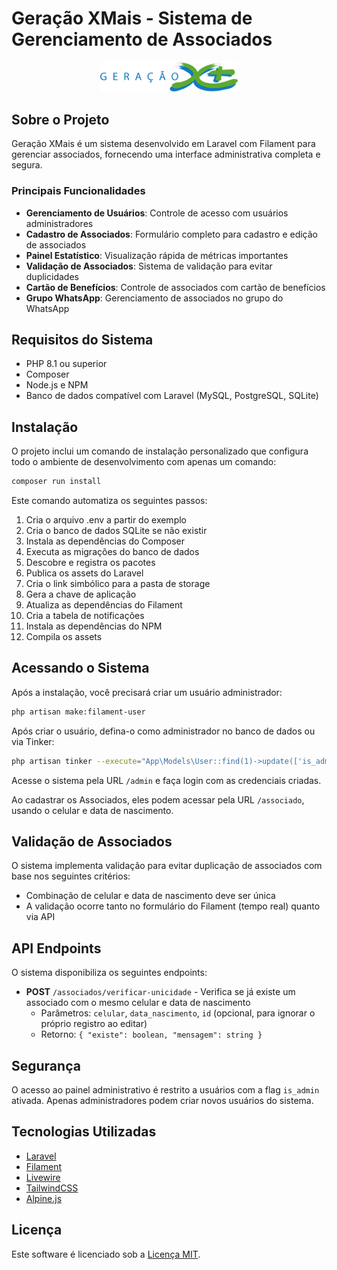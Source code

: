 # Geração XMais - Sistema de Gerenciamento de Associados

<p align="center">
    <img src="public/images/logo-geracao-xmais.png" width="220" alt="XMais">
</p>

## Sobre o Projeto

Geração XMais é um sistema desenvolvido em Laravel com Filament para gerenciar associados, fornecendo uma interface administrativa completa e segura.

### Principais Funcionalidades

- **Gerenciamento de Usuários**: Controle de acesso com usuários administradores
- **Cadastro de Associados**: Formulário completo para cadastro e edição de associados
- **Painel Estatístico**: Visualização rápida de métricas importantes
- **Validação de Associados**: Sistema de validação para evitar duplicidades
- **Cartão de Benefícios**: Controle de associados com cartão de benefícios
- **Grupo WhatsApp**: Gerenciamento de associados no grupo do WhatsApp

## Requisitos do Sistema

- PHP 8.1 ou superior
- Composer
- Node.js e NPM
- Banco de dados compatível com Laravel (MySQL, PostgreSQL, SQLite)

## Instalação

O projeto inclui um comando de instalação personalizado que configura todo o ambiente de desenvolvimento com apenas um comando:

```bash
composer run install
```

Este comando automatiza os seguintes passos:
1. Cria o arquivo .env a partir do exemplo
2. Cria o banco de dados SQLite se não existir
3. Instala as dependências do Composer
4. Executa as migrações do banco de dados
5. Descobre e registra os pacotes
6. Publica os assets do Laravel
7. Cria o link simbólico para a pasta de storage
8. Gera a chave de aplicação
9. Atualiza as dependências do Filament
10. Cria a tabela de notificações
11. Instala as dependências do NPM
12. Compila os assets

## Acessando o Sistema

Após a instalação, você precisará criar um usuário administrador:

```bash
php artisan make:filament-user
```

Após criar o usuário, defina-o como administrador no banco de dados ou via Tinker:

```bash
php artisan tinker --execute="App\Models\User::find(1)->update(['is_admin' => true])"
```

Acesse o sistema pela URL `/admin` e faça login com as credenciais criadas.

Ao cadastrar os Associados, eles podem acessar pela URL `/associado`, usando o celular e data de nascimento.

## Validação de Associados

O sistema implementa validação para evitar duplicação de associados com base nos seguintes critérios:
- Combinação de celular e data de nascimento deve ser única
- A validação ocorre tanto no formulário do Filament (tempo real) quanto via API

## API Endpoints

O sistema disponibiliza os seguintes endpoints:

- **POST** `/associados/verificar-unicidade` - Verifica se já existe um associado com o mesmo celular e data de nascimento
  - Parâmetros: `celular`, `data_nascimento`, `id` (opcional, para ignorar o próprio registro ao editar)
  - Retorno: `{ "existe": boolean, "mensagem": string }`

## Segurança

O acesso ao painel administrativo é restrito a usuários com a flag `is_admin` ativada. Apenas administradores podem criar novos usuários do sistema.

## Tecnologias Utilizadas

- [Laravel](https://laravel.com)
- [Filament](https://filamentphp.com)
- [Livewire](https://livewire.laravel.com)
- [TailwindCSS](https://tailwindcss.com)
- [Alpine.js](https://alpinejs.dev)

## Licença

Este software é licenciado sob a [Licença MIT](https://opensource.org/licenses/MIT).
